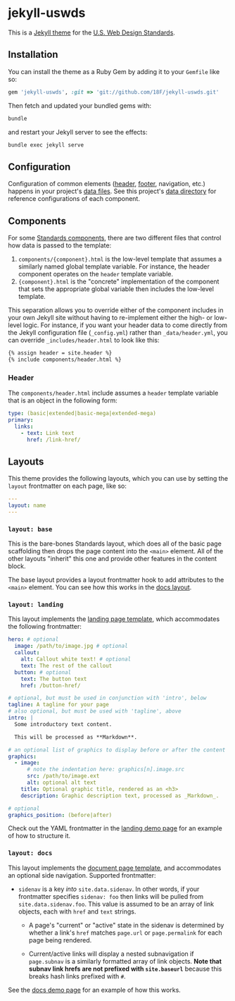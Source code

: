 # jekyll-uswds

This is a [Jekyll theme](https://jekyllrb.com/docs/themes/) for the
[U.S. Web Design Standards](https://standards.usa.gov).

## Installation

You can install the theme as a Ruby Gem by adding it to your `Gemfile` like so:

```ruby
gem 'jekyll-uswds', :git => 'git://github.com/18F/jekyll-uswds.git'
```

Then fetch and updated your bundled gems with:

```sh
bundle
```

and restart your Jekyll server to see the effects:

```sh
bundle exec jekyll serve
```

## Configuration

Configuration of common elements ([header](#header),
[footer](#footer), navigation, etc.) happens in your project's
[data files](https://jekyllrb.com/docs/datafiles/). See this
project's [data directory](_data) for reference configurations of
each component.

## Components

For some [Standards components](https://standards.usa.gov/components/),
there are two different files that control how data is passed to the
template:

1. `components/{component}.html` is the low-level template that
   assumes a similarly named global template variable. For instance,
   the header component operates on the `header` template variable.
1. `{component}.html` is the "concrete" implementation of the
   component that sets the appropriate global variable then includes
   the low-level template.

This separation allows you to override either of the component
includes in your own Jekyll site without having to re-implement
either the high- or low-level logic. For instance, if you want your
header data to come directly from the Jekyll configuration file
(`_config.yml`) rather than `_data/header.yml`, you can override
`_includes/header.html` to look like this:

```html
{% assign header = site.header %}
{% include components/header.html %}
```


### Header

The `components/header.html` include assumes a `header` template
variable that is an object in the following form:

```yml
type: (basic|extended|basic-mega|extended-mega)
primary:
  links:
    - text: Link text
      href: /link-href/
```

## Layouts

This theme provides the following layouts, which you can use by setting the
`layout` frontmatter on each page, like so:

```yaml
---
layout: name
---
```

### `layout: base`
This is the bare-bones Standards layout, which does all of the basic page
scaffolding then drops the page content into the `<main>` element. All of the
other layouts "inherit" this one and provide other features in the content
block.

The base layout provides a layout frontmatter hook to add attributes
to the `<main>` element. You can see how this works in the [docs
layout](_layouts/docs.html#L3-L4).


### `layout: landing`
This layout implements the [landing page
template](https://standards.usa.gov/page-templates/landing/), which
accommodates the following frontmatter:

```yml
hero: # optional
  image: /path/to/image.jpg # optional
  callout:
    alt: Callout white text! # optional
    text: The rest of the callout
  button: # optional
    text: The button text
    href: /button-href/

# optional, but must be used in conjunction with 'intro', below
tagline: A tagline for your page
# also optional, but must be used with 'tagline', above
intro: |
  Some introductory text content.

  This will be processed as **Markdown**.

# an optional list of graphics to display before or after the content
graphics:
  - image:
      # note the indentation here: graphics[n].image.src
      src: /path/to/image.ext
      alt: optional alt text
    title: Optional graphic title, rendered as an <h3>
    description: Graphic description text, processed as _Markdown_.

# optional
graphics_position: (before|after)
```

Check out the YAML frontmatter in the [landing demo
page](demo/landing.html) for an example of how to structure it.


### `layout: docs`
This layout implements the [document page
template](https://standards.usa.gov/page-templates/docs/), and
accommodates an optional side navigation. Supported frontmatter:

* `sidenav` is a key _into_ `site.data.sidenav`. In other words, if
  your frontmatter specifies `sidenav: foo` then links will be pulled
  from `site.data.sidenav.foo`. This value is assumed to be an array
  of link objects, each with `href` and `text` strings.

  * A page's "current" or "active" state in the sidenav is determined
    by whether a link's `href` matches `page.url` or `page.permalink`
    for each page being rendered.

  * Current/active links will display a nested subnavigation if
    `page.subnav` is a similarly formatted array of link objects.
    **Note that subnav link hrefs are not prefixed with
    `site.baseurl`** because this breaks hash links prefixed with
    `#`.

See the [docs demo page](demo/docs.md) for an example of how this
works.

